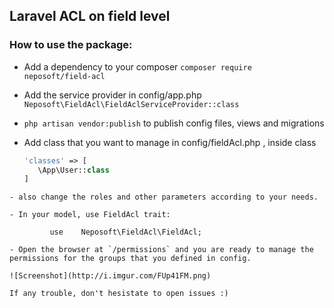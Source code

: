## Laravel ACL on field level

### How to use the package: 

-   Add a dependency to your composer 
    <code>composer require neposoft/field-acl</code>


- Add the service provider in config/app.php <br>
    `Neposoft\FieldAcl\FieldAclServiceProvider::class `
  
- `php artisan vendor:publish` to publish config files, views and migrations

- Add class that you want to manage in config/fieldAcl.php , inside class  <br>
     ```php
     'classes' => [
        \App\User::class
    ]
```
- also change the roles and other parameters according to your needs. 

- In your model, use FieldAcl trait: 

         use    Neposoft\FieldAcl\FieldAcl;

- Open the browser at `/permissions` and you are ready to manage the permissions for the groups that you defined in config.

![Screenshot](http://i.imgur.com/FUp41FM.png)

If any trouble, don't hesistate to open issues :) 
